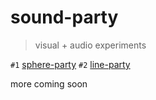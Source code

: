 # sound-party

> visual + audio experiments

`#1` [sphere-party](https://sphere-party.surge.sh/)
`#2` [line-party](https://line-party.surge.sh/)

more coming soon
